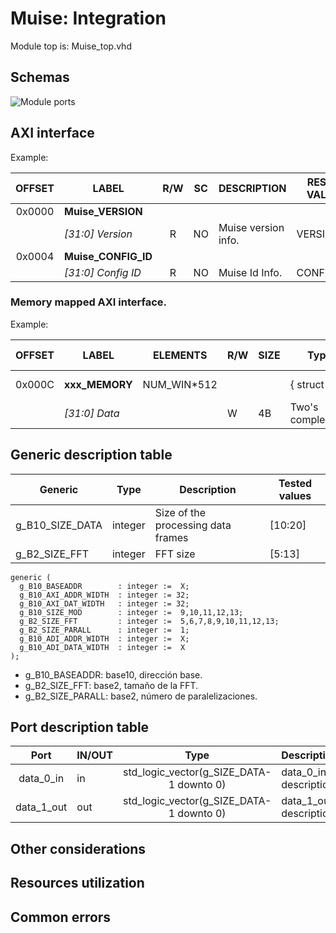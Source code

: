 
# Muise: Integration

Module top is: Muise_top.vhd

## Schemas

![Module ports](./images/Muise_top_pkg.png)

## AXI interface

Example:

| OFFSET | LABEL              | R/W | SC  | DESCRIPTION        | RESET VALUE |
|:------:| ------------------ |:---:| --- | ------------------ | ----------- |
| 0x0000 | **Muise_VERSION**   |     |     |                    |             |
|        | *[31:0] Version*   |  R  | NO  | Muise version info. | VERSION     |
| 0x0004 | **Muise_CONFIG_ID** |     |     |                    |             |
|        | *[31:0] Config ID* |  R  | NO  | Muise Id Info.      | CONFIG_ID   |

### Memory mapped AXI interface.

Example:

| OFFSET | LABEL          | ELEMENTS    | R/W | SIZE | Type             | DESCRIPTION            | RESET VALUE |
|:------:| -------------- | ----------- | --- | ---- | ---------------- | ---------------------- | ----------- |
| 0x000C | **xxx_MEMORY** | NUM_WIN*512 |     |      | { struct }       | Memory of filter value | 0x10000000  |
|        | _[31:0] Data_  |             | W   | 4B   | Two's complement | dBm                    |             |

## Generic description table

| Generic         | Type    | Description                        | Tested values |
| --------------- | ------- | ---------------------------------- | ------------- |
| g_B10_SIZE_DATA | integer | Size of the processing data frames | [10:20]       |
| g_B2_SIZE_FFT   | integer | FFT size                           | [5:13]        |


```
generic (
  g_B10_BASEADDR        : integer :=  X;
  g_B10_AXI_ADDR_WIDTH  : integer := 32;
  g_B10_AXI_DAT_WIDTH   : integer := 32;
  g_B10_SIZE_MOD        : integer :=  9,10,11,12,13;
  g_B2_SIZE_FFT         : integer :=  5,6,7,8,9,10,11,12,13;
  g_B2_SIZE_PARALL      : integer :=  1;
  g_B10_ADI_ADDR_WIDTH  : integer :=  X;
  g_B10_ADI_DATA_WIDTH  : integer :=  X
);
```
- g_B10_BASEADDR: base10, dirección base.
- g_B2_SIZE_FFT: base2, tamaño de la FFT.
- g_B2_SIZE_PARALL: base2, número de paralelizaciones.

## Port description table

|    Port    | IN/OUT |                   Type                   | Description            |
|:----------:| ------ |:----------------------------------------:| ---------------------- |
| data_0_in  | in     | std_logic_vector(g_SIZE_DATA-1 downto 0) | data_0_in description  |
| data_1_out | out    | std_logic_vector(g_SIZE_DATA-1 downto 0) | data_1_out description |


## Other considerations


## Resources utilization

## Common errors
